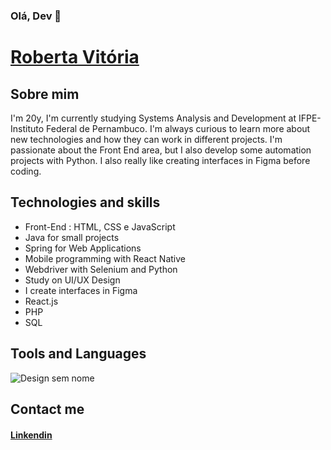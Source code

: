 ### Olá, Dev 👋 
# [Roberta Vitória](https://www.linkedin.com/in/roberta-vit%C3%B3ria/) 

<!--
**roberta976/roberta976** is a ✨ _special_ ✨ repository because its `README.md` (this file) appears on your GitHub profile.

Here are some ideas to get you started:

- 🔭 I’m currently working on ...
- 🌱 I’m currently learning ...
- 👯 I’m looking to collaborate on ...
- 🤔 I’m looking for help with ...
- 💬 Ask me about ...
- 📫 How to reach me: ...
- 😄 Pronouns: ...
- ⚡ Fun fact: ...
-->
## Sobre mim

I'm 20y, I'm currently studying Systems Analysis and Development at IFPE- Instituto Federal de Pernambuco.
I'm always curious to learn more about new technologies and how they can work in different projects. I'm passionate about the Front End area, but I also develop some automation projects with Python. I also really like creating interfaces in Figma before coding.

## Technologies and skills

* Front-End : HTML, CSS e JavaScript
* Java for small projects
* Spring for Web Applications
* Mobile programming with React Native
* Webdriver with Selenium and Python
* Study on UI/UX Design
* I create interfaces in Figma
* React.js
* PHP
* SQL


## Tools and Languages

![Design sem nome](https://github.com/roberta976/roberta976/assets/66263681/076efadd-b41d-4bf4-b0d5-bd0a4964bf34)


## Contact me


####    [Linkendin](https://www.linkedin.com/in/roberta-vit%C3%B3ria) 
